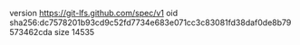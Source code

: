 version https://git-lfs.github.com/spec/v1
oid sha256:dc7578201b93cd9c52fd7734e683e071cc3c83081fd38daf0de8b79573462cda
size 14535
